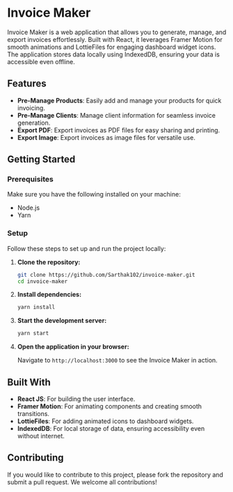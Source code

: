 # Invoice Maker

Invoice Maker is a web application that allows you to generate, manage, and export invoices effortlessly. Built with React, it leverages Framer Motion for smooth animations and LottieFiles for engaging dashboard widget icons. The application stores data locally using IndexedDB, ensuring your data is accessible even offline.

## Features

- **Pre-Manage Products**: Easily add and manage your products for quick invoicing.
- **Pre-Manage Clients**: Manage client information for seamless invoice generation.
- **Export PDF**: Export invoices as PDF files for easy sharing and printing.
- **Export Image**: Export invoices as image files for versatile use.

## Getting Started

### Prerequisites

Make sure you have the following installed on your machine:

- Node.js
- Yarn

### Setup

Follow these steps to set up and run the project locally:

1. **Clone the repository:**

    ```bash
    git clone https://github.com/Sarthak102/invoice-maker.git
    cd invoice-maker
    ```

2. **Install dependencies:**

    ```bash
    yarn install
    ```

3. **Start the development server:**

    ```bash
    yarn start
    ```

4. **Open the application in your browser:**

    Navigate to `http://localhost:3000` to see the Invoice Maker in action.

## Built With

- **React JS**: For building the user interface.
- **Framer Motion**: For animating components and creating smooth transitions.
- **LottieFiles**: For adding animated icons to dashboard widgets.
- **IndexedDB**: For local storage of data, ensuring accessibility even without internet.

## Contributing

If you would like to contribute to this project, please fork the repository and submit a pull request. We welcome all contributions!


